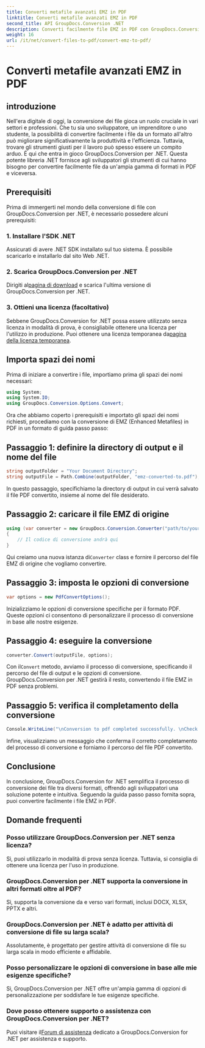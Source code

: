 ```yaml
---
title: Converti metafile avanzati EMZ in PDF
linktitle: Converti metafile avanzati EMZ in PDF
second_title: API GroupDocs.Conversion .NET
description: Converti facilmente file EMZ in PDF con GroupDocs.Conversion per .NET. Semplifica le attività di conversione dei file.
weight: 16
url: /it/net/convert-files-to-pdf/convert-emz-to-pdf/
---
```


# Converti metafile avanzati EMZ in PDF

## introduzione
Nell'era digitale di oggi, la conversione dei file gioca un ruolo cruciale in vari settori e professioni. Che tu sia uno sviluppatore, un imprenditore o uno studente, la possibilità di convertire facilmente i file da un formato all'altro può migliorare significativamente la produttività e l'efficienza. Tuttavia, trovare gli strumenti giusti per il lavoro può spesso essere un compito arduo. È qui che entra in gioco GroupDocs.Conversion per .NET. Questa potente libreria .NET fornisce agli sviluppatori gli strumenti di cui hanno bisogno per convertire facilmente file da un'ampia gamma di formati in PDF e viceversa.
## Prerequisiti
Prima di immergerti nel mondo della conversione di file con GroupDocs.Conversion per .NET, è necessario possedere alcuni prerequisiti:
### 1. Installare l'SDK .NET
Assicurati di avere .NET SDK installato sul tuo sistema. È possibile scaricarlo e installarlo dal sito Web .NET.
### 2. Scarica GroupDocs.Conversion per .NET
 Dirigiti al[pagina di download](https://releases.groupdocs.com/conversion/net/) e scarica l'ultima versione di GroupDocs.Conversion per .NET.
### 3. Ottieni una licenza (facoltativo)
 Sebbene GroupDocs.Conversion for .NET possa essere utilizzato senza licenza in modalità di prova, è consigliabile ottenere una licenza per l'utilizzo in produzione. Puoi ottenere una licenza temporanea da[pagina della licenza temporanea](https://purchase.groupdocs.com/temporary-license/).

## Importa spazi dei nomi
Prima di iniziare a convertire i file, importiamo prima gli spazi dei nomi necessari:
```csharp
using System;
using System.IO;
using GroupDocs.Conversion.Options.Convert;
```
Ora che abbiamo coperto i prerequisiti e importato gli spazi dei nomi richiesti, procediamo con la conversione di EMZ (Enhanced Metafiles) in PDF in un formato di guida passo passo:
## Passaggio 1: definire la directory di output e il nome del file
```csharp
string outputFolder = "Your Document Directory";
string outputFile = Path.Combine(outputFolder, "emz-converted-to.pdf");
```
In questo passaggio, specifichiamo la directory di output in cui verrà salvato il file PDF convertito, insieme al nome del file desiderato.
## Passaggio 2: caricare il file EMZ di origine
```csharp
using (var converter = new GroupDocs.Conversion.Converter("path/to/your/emz/file.emz"))
{
    // Il codice di conversione andrà qui
}
```
 Qui creiamo una nuova istanza di`Converter` class e fornire il percorso del file EMZ di origine che vogliamo convertire.
## Passaggio 3: imposta le opzioni di conversione
```csharp
var options = new PdfConvertOptions();
```
Inizializziamo le opzioni di conversione specifiche per il formato PDF. Queste opzioni ci consentono di personalizzare il processo di conversione in base alle nostre esigenze.
## Passaggio 4: eseguire la conversione
```csharp
converter.Convert(outputFile, options);
```
 Con il`Convert` metodo, avviamo il processo di conversione, specificando il percorso del file di output e le opzioni di conversione. GroupDocs.Conversion per .NET gestirà il resto, convertendo il file EMZ in PDF senza problemi.
## Passaggio 5: verifica il completamento della conversione
```csharp
Console.WriteLine("\nConversion to pdf completed successfully. \nCheck output in {0}", outputFolder);
```
Infine, visualizziamo un messaggio che conferma il corretto completamento del processo di conversione e forniamo il percorso del file PDF convertito.

## Conclusione
In conclusione, GroupDocs.Conversion for .NET semplifica il processo di conversione dei file tra diversi formati, offrendo agli sviluppatori una soluzione potente e intuitiva. Seguendo la guida passo passo fornita sopra, puoi convertire facilmente i file EMZ in PDF.
## Domande frequenti
### Posso utilizzare GroupDocs.Conversion per .NET senza licenza?
Sì, puoi utilizzarlo in modalità di prova senza licenza. Tuttavia, si consiglia di ottenere una licenza per l'uso in produzione.
### GroupDocs.Conversion per .NET supporta la conversione in altri formati oltre al PDF?
Sì, supporta la conversione da e verso vari formati, inclusi DOCX, XLSX, PPTX e altri.
### GroupDocs.Conversion per .NET è adatto per attività di conversione di file su larga scala?
Assolutamente, è progettato per gestire attività di conversione di file su larga scala in modo efficiente e affidabile.
### Posso personalizzare le opzioni di conversione in base alle mie esigenze specifiche?
Sì, GroupDocs.Conversion per .NET offre un'ampia gamma di opzioni di personalizzazione per soddisfare le tue esigenze specifiche.
### Dove posso ottenere supporto o assistenza con GroupDocs.Conversion per .NET?
 Puoi visitare il[Forum di assistenza](https://forum.groupdocs.com/c/conversion/11) dedicato a GroupDocs.Conversion for .NET per assistenza e supporto.
